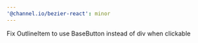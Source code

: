 ```yaml
---
'@channel.io/bezier-react': minor
---
```


Fix OutlineItem to use BaseButton instead of div when clickable
